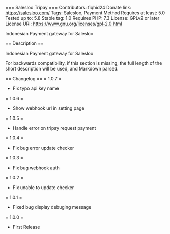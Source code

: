 === Salesloo Tripay ===
Contributors: fiqhid24
Donate link: https://salesloo.com/
Tags: Salesloo, Payment Method
Requires at least: 5.0
Tested up to: 5.8
Stable tag: 1.0
Requires PHP: 7.3
License: GPLv2 or later
License URI: https://www.gnu.org/licenses/gpl-2.0.html

Indonesian Payment gateway for Salesloo

== Description ==

Indonesian Payment gateway for Salesloo

For backwards compatibility, if this section is missing, the full length of the short description will be used, and
Markdown parsed.

== Changelog ==
= 1.0.7 =

* Fix typo api key name

= 1.0.6 =

* Show webhook url in setting page

= 1.0.5 =

* Handle error on tripay request payment

= 1.0.4 =

* Fix bug error update checker

= 1.0.3 =

* Fix bug webhook auth

= 1.0.2 =

* Fix unable to update checker

= 1.0.1 =

* Fixed bug display debuging message

= 1.0.0 =

* First Release
